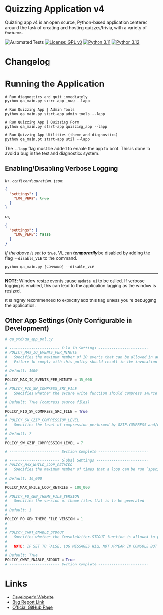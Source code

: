 # Quizzing Application v4

Quizzing app v4 is an open source, Python-based application centered around the task of creating and hosting quizzes/trivia, with a variety of features. 

![Automated Tests](https://github.com/GeetanshGautam0/QAS4/actions/workflows/tests.yml/badge.svg)
[![License: GPL v3](https://img.shields.io/badge/License-GPLv3-blue.svg)](https://www.gnu.org/licenses/gpl-3.0)
[![Python 3.11](https://img.shields.io/badge/python-3.11-blue.svg)](https://www.python.org/downloads/release/python-3110/)
[![Python 3.12](https://img.shields.io/badge/python-3.12-blue.svg)](https://www.python.org/downloads/release/python-3120/)

# Changelog

# Running the Application

```shell
# Run diagnostics and quit immediately
python qa_main.py start-app _RDQ --lapp

# Run Quizzing App | Admin Tools
python qa_main.py start-app admin_tools --lapp

# Run Quizzing App | Quizzing Form
python qa_main.py start-app quizzing_app --lapp

# Run Quizzing App Utilities (theme and diagnostics)
python qa_main.pt start-app util --lapp
```

The `--lapp` flag must be added to enable the app to boot. This is done to avoid a bug in
the test and diagnostics system.

## Enabling/Disabling Verbose Logging
_In `.conf\configuration.json`_:

```JSON
{
  "settings": {
    "LOG_VERB": true
  }
}
```

or,

```JSON
{
  "settings": {
    "LOG_VERB": false
  }
}
```

_If the above is set to `true`_, VL can **_temporarily_** be disabled by adding the flag `--disable_VLE` to the command.

```shell
python qa_main.py [COMMAND] --disable_VLE
```


---
__NOTE__: Window resize events cause `update_ui` to be called. If verbose logging is enabled, this can lead to the 
application lagging as the window is resized.

It is highly recommended to explicitly add this flag unless you're debugging the application.

## Other App Settings (Only Configurable in Development)
```python
# qa_std/qa_app_pol.py

# ----------------------- File IO Settings -----------------------
# POLICY_MAX_IO_EVENTS_PER_MINUTE
#   Specifies the maximum number of IO events that can be allowed in any given one-minute period
#   Failure to comply with this policy should result in the invocation of a IOError exception
#
# Default: 1000
#
POLICY_MAX_IO_EVENTS_PER_MINUTE = 15_000
#
# POLICY_FIO_SW_COMPRESS_SRC_FILE
#   Specifies whether the secure write function should compress source files (if secure write mode is enabled)
#
# Default: True (compress source files)
#
POLICY_FIO_SW_COMPRESS_SRC_FILE = True
#
# POLICY_SW_GZIP_COMPRESSION_LEVEL
#   Specifies the level of compression performed by GZIP.COMPRESS and/or ZLIB.COMPRESS in SW functions.
#
# Default: 7
#
POLICY_SW_GZIP_COMPRESSION_LEVEL = 7

# ----------------------- Section Complete -----------------------

# ----------------------- Global Settings ------------------------
# POLICY_MAX_WHILE_LOOP_RETRIES
#   Specifies the maximum number of times that a loop can be run (specifically a while loop).
#
# Default: 10_000
#
POLICY_MAX_WHILE_LOOP_RETRIES = 100_000
#
# POLICY_FO_GEN_THEME_FILE_VERSION
#   Specifies the version of theme files that is to be generated
#
# Default: 1
#
POLICY_FO_GEN_THEME_FILE_VERSION = 1
#
#
# POLICY_CWRT_ENABLE_STDOUT
#   Specifies whether the ConsoleWriter.STDOUT function is allowed to print messages to console.
#
#   NOTE: IF SET TO FALSE, LOG MESSAGES WILL NOT APPEAR IN CONSOLE BUT WILL STILL BE SAVED TO THE LOG FILE.
#
# Default: True
POLICY_CWRT_ENABLE_STDOUT = True
# ----------------------- Section Complete -----------------------
```

# Links
* [Developer's Website](https://geetansh.ca)
* [Bug Report Link](https://geetansh.ca/quizzing-app-v4-bug-report/)
* [Official GitHub Page](https://github.com/GeetanshGautam0/QAS4)
